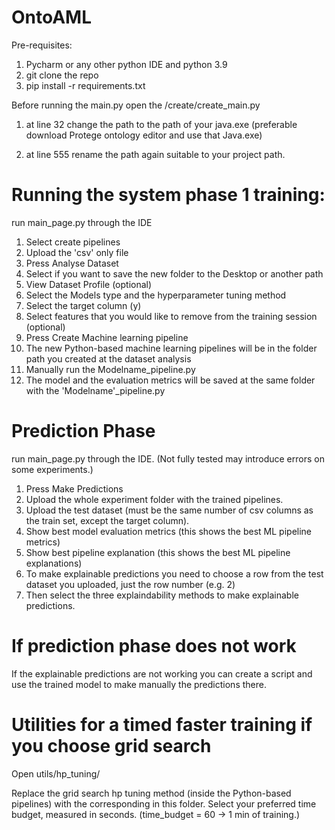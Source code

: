 # OntoAML

Pre-requisites:
1) Pycharm or any other python IDE and python 3.9
2) git clone the repo
3) pip install -r requirements.txt


Before running the main.py open the /create/create_main.py 
1) at line 32 change the path to the path of your java.exe (preferable download Protege ontology editor and use that
Java.exe) 

2) at line 555 rename the path again suitable to your project path.

# Running the system phase 1 training:
run main_page.py through the IDE

1) Select create pipelines
2) Upload the 'csv' only file
3) Press Analyse Dataset
4) Select if you want to save the new folder to the Desktop or another path
5) View Dataset Profile (optional)
6) Select the Models type and the hyperparameter tuning method
7) Select the target column (y)
8) Select features that you would like to remove from the training session (optional)
9) Press Create Machine learning pipeline
10) The new Python-based machine learning pipelines will be in the folder path you created at the dataset analysis
11) Manually run the Modelname_pipeline.py 
12) The model and the evaluation metrics will be saved at the same folder with the 'Modelname'_pipeline.py 

# Prediction Phase 
run main_page.py through the IDE. (Not fully tested may introduce errors on some experiments.)

1) Press Make Predictions
2) Upload the whole experiment folder with the trained pipelines.
3) Upload the test dataset (must be the same number of csv columns as the train set, except the target column).
4) Show best model evaluation metrics (this shows the best ML pipeline metrics)
5) Show best pipeline explanation (this shows the best ML pipeline explanations)
6) To make explainable predictions you need to choose a row from the test dataset you uploaded, just the row number (e.g. 2)
7) Then select the three explaindability methods to make explainable predictions.

# If prediction phase does not work
If the explainable predictions are not working you can create a script and use the trained model to make manually the predictions there.


# Utilities for a timed faster training if you choose grid search
Open utils/hp_tuning/

Replace the grid search hp tuning method (inside the Python-based pipelines) with the corresponding in this folder.
Select your preferred time budget, measured in seconds. (time_budget = 60 -> 1 min of training.)
